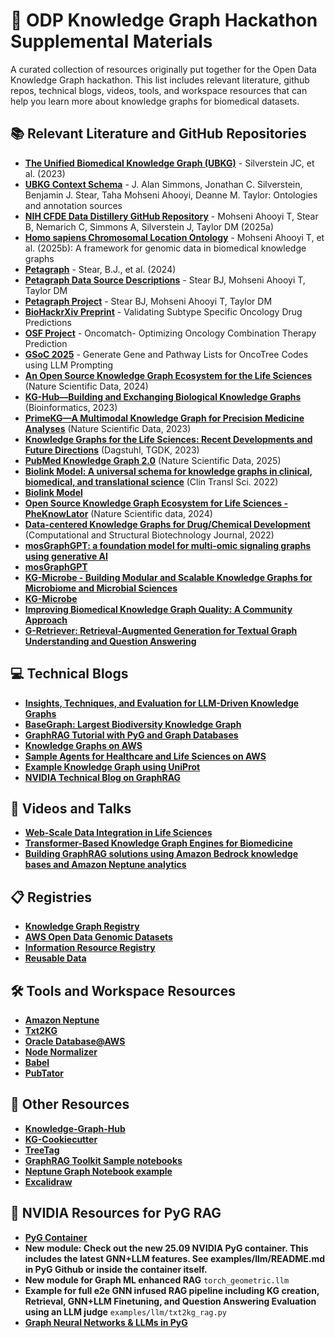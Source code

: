 # 🧬 ODP Knowledge Graph Hackathon Supplemental Materials

A curated collection of resources originally put together for the Open Data Knowledge Graph hackathon. This list includes relevant literature, github repos, technical blogs, videos, tools, and workspace resources that can help you learn more about knowledge graphs for biomedical datasets. 

## 📚 Relevant Literature and GitHub Repositories

- **[The Unified Biomedical Knowledge Graph (UBKG)](https://github.com/x-atlas-consortia/ubkg-etl)** - Silverstein JC, et al. (2023)
- **[UBKG Context Schema](https://ubkg.docs.xconsortia.org/contexts/)** - J. Alan Simmons, Jonathan C. Silverstein, Benjamin J. Stear, Taha Mohseni Ahooyi, Deanne M. Taylor: Ontologies and annotation sources
- **[NIH CFDE Data Distillery GitHub Repository](https://github.com/nih-cfde/data-distillery)** - Mohseni Ahooyi T, Stear B, Nemarich C, Simmons A, Silverstein J, Taylor DM (2025a)
- **[Homo sapiens Chromosomal Location Ontology](https://doi.org/10.1038/s41597-024-04358-x)** - Mohseni Ahooyi T, et al. (2025b): A framework for genomic data in biomedical knowledge graphs
- **[Petagraph](https://doi.org/10.1038/s41597-024-04070-w)** - Stear, B.J., et al. (2024)
- **[Petagraph Data Source Descriptions](https://github.com/TaylorResearchLab/Petagraph/tree/main/Scientific_Data_2024)** - Stear BJ, Mohseni Ahooyi T, Taylor DM
- **[Petagraph Project](https://github.com/TaylorResearchLab/Petagraph)** - Stear BJ, Mohseni Ahooyi T, Taylor DM
- **[BioHackrXiv Preprint](https://osf.io/preprints/biohackrxiv/c5wtr_v1)** - Validating Subtype Specific Oncology Drug Predictions
- **[OSF Project](https://osf.io/vtq5f/download)** - Oncomatch- Optimizing Oncology Combination Therapy Prediction
- **[GSoC 2025](https://github.com/SuhasiniLulla/GSoC_2025)** - Generate Gene and Pathway Lists for OncoTree Codes using LLM Prompting
- **[An Open Source Knowledge Graph Ecosystem for the Life Sciences](https://www.nature.com/articles/s41597-024-03171-w)** (Nature Scientific Data, 2024)
- **[KG-Hub—Building and Exchanging Biological Knowledge Graphs](https://pmc.ncbi.nlm.nih.gov/articles/PMC10336030/)** (Bioinformatics, 2023)
- **[PrimeKG—A Multimodal Knowledge Graph for Precision Medicine Analyses](https://www.nature.com/articles/s41597-023-01960-3)** (Nature Scientific Data, 2023)
- **[Knowledge Graphs for the Life Sciences: Recent Developments and Future Directions](https://drops.dagstuhl.de/entities/document/10.4230/TGDK.1.1.5)** (Dagstuhl, TGDK, 2023)
- **[PubMed Knowledge Graph 2.0](https://www.nature.com/articles/s41597-025-05343-8)** (Nature Scientific Data, 2025)
- **[Biolink Model: A universal schema for knowledge graphs in clinical, biomedical, and translational science](https://ascpt.onlinelibrary.wiley.com/doi/10.1111/cts.13302)** (Clin Transl Sci. 2022)
- **[Biolink Model](https://biolink.github.io/biolink-model/)**
- **[Open Source Knowledge Graph Ecosystem for Life Sciences - PheKnowLator](https://pubmed.ncbi.nlm.nih.gov/38605048/)** (Nature Scientific data, 2024)
- **[Data-centered Knowledge Graphs for Drug/Chemical Development](https://www.sciencedirect.com/science/article/pii/S2001037022003956)** (Computational and Structural Biotechnology Journal, 2022)
- **[mosGraphGPT: a foundation model for multi-omic signaling graphs using generative AI](https://pmc.ncbi.nlm.nih.gov/articles/PMC11326168/)**
- **[mosGraphGPT](https://github.com/FuhaiLiAiLab/mosGraphGPT)**
- **[KG-Microbe - Building Modular and Scalable Knowledge Graphs for Microbiome and Microbial Sciences](https://www.biorxiv.org/content/10.1101/2025.02.24.639989v1)** 
- **[KG-Microbe](https://github.com/Knowledge-Graph-Hub/kg-microbe)**
- **[Improving Biomedical Knowledge Graph Quality: A Community Approach](https://arxiv.org/abs/2508.21774)**
- **[G-Retriever: Retrieval-Augmented Generation for Textual Graph Understanding and Question Answering](https://arxiv.org/pdf/2402.07630)**

## 💻 Technical Blogs

- **[Insights, Techniques, and Evaluation for LLM-Driven Knowledge Graphs](https://developer.nvidia.com/blog/insights-techniques-and-evaluation-for-llm-driven-knowledge-graphs/)**
- **[BaseGraph: Largest Biodiversity Knowledge Graph](https://developer.nvidia.com/blog/breakthrough-in-functional-annotation-with-hifi-nn/)**
- **[GraphRAG Tutorial with PyG and Graph Databases](https://developer.nvidia.com/blog/boosting-qa-accuracy-with-graphrag-using-pyg-and-graph-databases/)**
- **[Knowledge Graphs on AWS](https://aws.amazon.com/neptune/knowledge-graphs-on-aws/)**
- **[Sample Agents for Healthcare and Life Sciences on AWS](https://aws-samples.github.io/amazon-bedrock-agents-healthcare-lifesciences/)**
- **[Example Knowledge Graph using UniProt](https://aws.amazon.com/blogs/industries/exploring-the-uniprot-protein-knowledgebase-with-aws-open-data-and-amazon-neptune/)**
- **[NVIDIA Technical Blog on GraphRAG](https://developer.nvidia.com/blog/boosting-qa-accuracy-with-graphrag-using-pyg-and-graph-databases/)**

## 🎥 Videos and Talks

- **[Web-Scale Data Integration in Life Sciences](https://www.youtube.com/watch?v=aeL2MBYy6_k&t=213s)**
- **[Transformer-Based Knowledge Graph Engines for Biomedicine](https://www.nvidia.com/en-us/on-demand/session/other2022-hcls22-s6/)**
- **[Building GraphRAG solutions using Amazon Bedrock knowledge bases and Amazon Neptune analytics](https://www.youtube.com/watch?v=jknn9ZW_23U)**

## 📋 Registries

- **[Knowledge Graph Registry](https://kghub.org/kg-registry/)**
- **[AWS Open Data Genomic Datasets](https://registry.opendata.aws/tag/genomic/)**
- **[Information Resource Registry](https://github.com/biolink/information-resource-registry)**
- **[Reusable Data](https://reusabledata.org/)**

## 🛠️ Tools and Workspace Resources

- **[Amazon Neptune](https://aws.amazon.com/neptune/)**
- **[Txt2KG](https://github.com/d1egoprog/Text2KG)**
- **[Oracle Database@AWS](https://aws.amazon.com/marketplace/pp/prodview-qks5dl3hr7nfw)**
- **[Node Normalizer](https://nodenormalization-sri.renci.org/)**
- **[Babel](https://github.com/NCATSTranslator/Babel)**
- **[PubTator](https://www.ncbi.nlm.nih.gov/research/pubtator3/)**

## 🔗 Other Resources

- **[Knowledge-Graph-Hub](https://github.com/Knowledge-Graph-Hub)**
- **[KG-Cookiecutter](https://github.com/Knowledge-Graph-Hub/kg-cookiecutter)**
- **[TreeTag](https://github.com/valleyofdawn/TreeTag)**
- **[GraphRAG Toolkit Sample notebooks](https://github.com/aws-samples/amazon-neptune-generative-ai-samples/blob/main/solutions/graphrag-toolkit/notebooks/Getting%20Started%20Guide%20to%20GraphRAG%20using%20the%20GraphRAG%20Toolkit.ipynb)**
- **[Neptune Graph Notebook example](https://docs.aws.amazon.com/neptune/latest/userguide/graph-notebooks.html)**
- **[Excalidraw](https://excalidraw.com/)**

## 🚀 NVIDIA Resources for PyG RAG

- **[PyG Container](https://catalog.ngc.nvidia.com/orgs/nvidia/containers/pyg/tags?version=25.09-py3)**
- **New module: Check out the new 25.09 NVIDIA PyG container. This includes the latest GNN+LLM features. See examples/llm/README.md in PyG Github or inside the container itself.**
- **New module for Graph ML enhanced RAG** `torch_geometric.llm`
- **Example for full e2e GNN infused RAG pipeline including KG creation, Retrieval, GNN+LLM Finetuning, and Question Answering Evaluation using an LLM judge** `examples/llm/txt2kg_rag.py`
- **[Graph Neural Networks & LLMs in PyG](https://www.nvidia.com/en-us/on-demand/session/other25-nv-0003/)**
